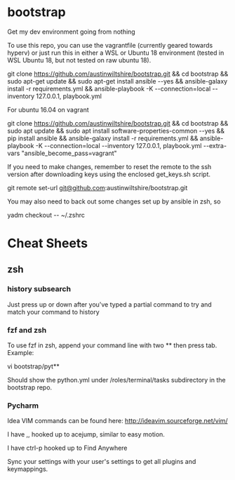 # bootstrap
Get my dev environment going from nothing

To use this repo, you can use the vagrantfile (currently geared towards hyperv)
or just run this in either a WSL or Ubuntu 18 environment (tested in WSL Ubuntu 18, but not
tested on raw ubuntu 18).

git clone https://github.com/austinwiltshire/bootstrap.git &&
cd bootstrap &&
sudo apt-get update &&
sudo apt-get install ansible --yes &&
ansible-galaxy install -r requirements.yml &&
ansible-playbook -K --connection=local --inventory 127.0.0.1, playbook.yml

For ubuntu 16.04 on vagrant

git clone https://github.com/austinwiltshire/bootstrap.git &&
cd bootstrap &&
sudo apt update &&
sudo apt install software-properties-common --yes &&
pip install ansible &&
ansible-galaxy install -r requirements.yml &&
ansible-playbook -K --connection=local --inventory 127.0.0.1, playbook.yml --extra-vars "ansible_become_pass=vagrant"

If you need to make changes, remember to reset the remote to the ssh version after downloading keys using the enclosed get_keys.sh script.

git remote set-url git@github.com:austinwiltshire/bootstrap.git

You may also need to back out some changes set up by ansible in zsh, so

yadm checkout -- ~/.zshrc

# Cheat Sheets

## zsh

### history subsearch

Just press up or down after you've typed a partial command to try and match your command to history

### fzf and zsh 

To use fzf in zsh, append your command line with two ** then press tab. Example:

vi bootstrap/pyt**

Should show the python.yml under /roles/terminal/tasks subdirectory in the bootstrap repo.

### Pycharm

Idea VIM commands can be found here: http://ideavim.sourceforge.net/vim/

I have ,, hooked up to acejump, similar to easy motion.

I have ctrl-p hooked up to Find Anywhere

Sync your settings with your user's settings to get all plugins and keymappings.
